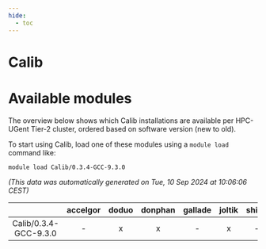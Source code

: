 ```yaml
---
hide:
  - toc
---
```


Calib
=====

# Available modules


The overview below shows which Calib installations are available per HPC-UGent Tier-2 cluster, ordered based on software version (new to old).

To start using Calib, load one of these modules using a `module load` command like:

```shell
module load Calib/0.3.4-GCC-9.3.0
```

*(This data was automatically generated on Tue, 10 Sep 2024 at 10:06:06 CEST)*  

| |accelgor|doduo|donphan|gallade|joltik|shinx|skitty|
| :---: | :---: | :---: | :---: | :---: | :---: | :---: | :---: |
|Calib/0.3.4-GCC-9.3.0|-|x|x|-|x|-|-|
